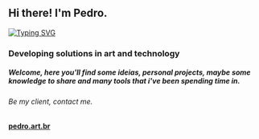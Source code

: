 ## Hi there! I'm Pedro.
[![Typing SVG](https://readme-typing-svg.demolab.com?font=Montserrat&weight=100&size=26&duration=4200&pause=420&color=F7B771&width=435&lines=Creative+Developer+;New+Media+Artist)](https://git.io/typing-svg)
### Developing solutions in art and technology
##### Welcome, here you'll find some ideias, personal projects, maybe some knowledge to share and many tools that i've been spending time in.

###### Be my client, contact me.
<b><a href="https://pedro.art.br/">pedro.art.br</a></b>

<!--
<a href="https://www.linkedin.com/in/pedro-rocha-martin/">
  <img align="left" alt="Pedro Rocha's LinkedIn" width="22px" src="https://raw.githubusercontent.com/peterthehan/peterthehan/master/assets/linkedin.svg" />
</a>



- 🔭 I’m currently working on ...
- 🌱 I’m currently learning ...
- 👯 I’m looking to collaborate on ...
- 🤔 I’m looking for help with ...
- 💬 Ask me about ...
- 📫 How to reach me: ...
- 😄 Pronouns: ...
- ⚡ Fun fact: ... 


[![Top Langs](https://github-readme-stats.vercel.app/api/top-langs/?username=rochasdemarte&layout=compact)](https://github.com/rochasdemarte)

![Anurag's GitHub stats](https://github-readme-stats.vercel.app/api?username=rochasdemarte&theme=dark&show_icons=true&count_private=true)

-->
